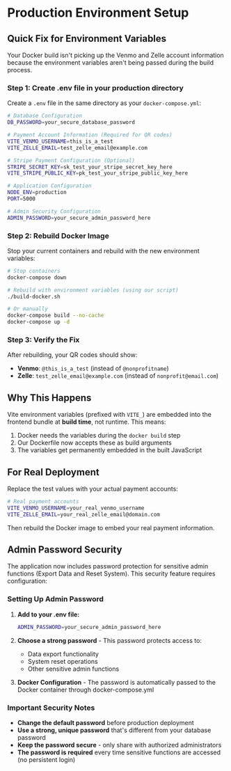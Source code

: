 # Production Environment Setup

## Quick Fix for Environment Variables

Your Docker build isn't picking up the Venmo and Zelle account information because the environment variables aren't being passed during the build process.

### Step 1: Create .env file in your production directory

Create a `.env` file in the same directory as your `docker-compose.yml`:

```bash
# Database Configuration
DB_PASSWORD=your_secure_database_password

# Payment Account Information (Required for QR codes)
VITE_VENMO_USERNAME=this_is_a_test
VITE_ZELLE_EMAIL=test_zelle_email@example.com

# Stripe Payment Configuration (Optional)
STRIPE_SECRET_KEY=sk_test_your_stripe_secret_key_here
VITE_STRIPE_PUBLIC_KEY=pk_test_your_stripe_public_key_here

# Application Configuration
NODE_ENV=production
PORT=5000

# Admin Security Configuration
ADMIN_PASSWORD=your_secure_admin_password_here
```

### Step 2: Rebuild Docker Image

Stop your current containers and rebuild with the new environment variables:

```bash
# Stop containers
docker-compose down

# Rebuild with environment variables (using our script)
./build-docker.sh

# Or manually
docker-compose build --no-cache
docker-compose up -d
```

### Step 3: Verify the Fix

After rebuilding, your QR codes should show:
- **Venmo**: `@this_is_a_test` (instead of `@nonprofitname`)
- **Zelle**: `test_zelle_email@example.com` (instead of `nonprofit@email.com`)

## Why This Happens

Vite environment variables (prefixed with `VITE_`) are embedded into the frontend bundle at **build time**, not runtime. This means:

1. Docker needs the variables during the `docker build` step
2. Our Dockerfile now accepts these as build arguments
3. The variables get permanently embedded in the built JavaScript

## For Real Deployment

Replace the test values with your actual payment accounts:

```bash
# Real payment accounts
VITE_VENMO_USERNAME=your_real_venmo_username
VITE_ZELLE_EMAIL=your_real_zelle_email@domain.com
```

Then rebuild the Docker image to embed your real payment information.

## Admin Password Security

The application now includes password protection for sensitive admin functions (Export Data and Reset System). This security feature requires configuration:

### Setting Up Admin Password

1. **Add to your .env file:**
   ```bash
   ADMIN_PASSWORD=your_secure_admin_password_here
   ```

2. **Choose a strong password** - This password protects access to:
   - Data export functionality
   - System reset operations
   - Other sensitive admin functions

3. **Docker Configuration** - The password is automatically passed to the Docker container through docker-compose.yml

### Important Security Notes

- **Change the default password** before production deployment
- **Use a strong, unique password** that's different from your database password
- **Keep the password secure** - only share with authorized administrators
- **The password is required** every time sensitive functions are accessed (no persistent login)